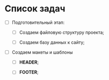 Список задач 
============
- [ ] Подготовительный этап:
    - [ ] Создаем файловую структуру проекта; 
    - [ ] Создаем базу данных к сайту;
    

- [ ] Создаем макеты и шаблоны
   - [ ] __HEADER__;
   - [ ] __FOOTER__;
 
